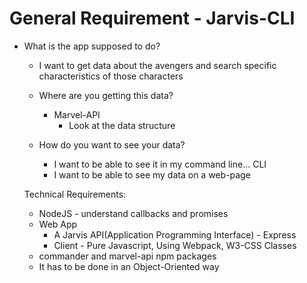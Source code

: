 # General Requirement - Jarvis-CLI

  * What is the app supposed to do?
    - I want to get data about the avengers and search specific characteristics of those characters
    - Where are you getting this data?
      * Marvel-API
        - Look at the data structure

    - How do you want to see your data?
      * I want to be able to see it in my command line... CLI
      * I want to be able to see my data on a web-page

    Technical Requirements:

      * NodeJS - understand callbacks and promises
      * Web App
        - A Jarvis API(Application Programming Interface) - Express
        - Client - Pure Javascript, Using Webpack, W3-CSS Classes
      * commander and marvel-api npm packages
      * It has to be done in an Object-Oriented way

    
